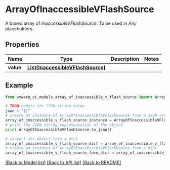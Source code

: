 # ArrayOfInaccessibleVFlashSource

A boxed array of *InaccessibleVFlashSource*. To be used in *Any* placeholders. 

## Properties
Name | Type | Description | Notes
------------ | ------------- | ------------- | -------------
**value** | [**List[InaccessibleVFlashSource]**](InaccessibleVFlashSource.md) |  | 

## Example

```python
from vmware_vi.models.array_of_inaccessible_v_flash_source import ArrayOfInaccessibleVFlashSource

# TODO update the JSON string below
json = "{}"
# create an instance of ArrayOfInaccessibleVFlashSource from a JSON string
array_of_inaccessible_v_flash_source_instance = ArrayOfInaccessibleVFlashSource.from_json(json)
# print the JSON string representation of the object
print ArrayOfInaccessibleVFlashSource.to_json()

# convert the object into a dict
array_of_inaccessible_v_flash_source_dict = array_of_inaccessible_v_flash_source_instance.to_dict()
# create an instance of ArrayOfInaccessibleVFlashSource from a dict
array_of_inaccessible_v_flash_source_form_dict = array_of_inaccessible_v_flash_source.from_dict(array_of_inaccessible_v_flash_source_dict)
```
[[Back to Model list]](../README.md#documentation-for-models) [[Back to API list]](../README.md#documentation-for-api-endpoints) [[Back to README]](../README.md)


